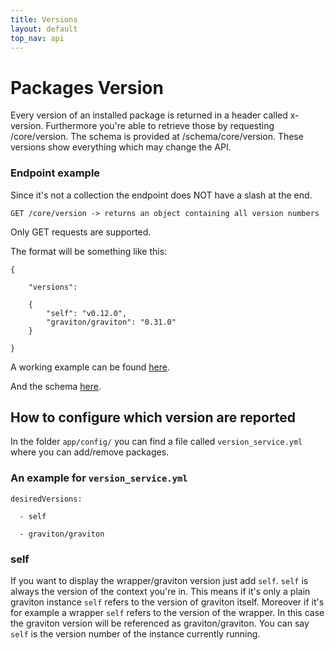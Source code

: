 ```yaml
---
title: Versions
layout: default
top_nav: api
---
```


# Packages Version

Every version of an installed package is returned in a header called x-version. Furthermore you're able to 
retrieve those by requesting /core/version. The schema is provided at /schema/core/version.
These versions show everything which may change the API. 

### Endpoint example

Since it's not a collection the endpoint does NOT have a slash at the end. 

````
GET /core/version -> returns an object containing all version numbers
````

Only GET requests are supported. 

The format will be something like this:

```
{

    "versions": 

    {
        "self": "v0.12.0",
        "graviton/graviton": "0.31.0"
    }

}
```

A working example can be found [here](https://graviton.nova.scapp.io/core/version).

And the schema [here](https://graviton.nova.scapp.io/schema/core/version).

## How to configure which version are reported

In the folder `app/config/` you can find a file called `version_service.yml` where you can add/remove packages.

### An example for `version_service.yml`

```
desiredVersions:

  - self
  
  - graviton/graviton
```

### self

If you want to display the wrapper/graviton version just add `self`. `self` is always the version of the context you're in.
This means if it's only a plain graviton instance `self` refers to the version of graviton itself. Moreover if it's for example 
a wrapper `self` refers to the version of the wrapper. In this case the graviton version will be referenced as graviton/graviton.
You can say `self` is the version number of the instance currently running.

